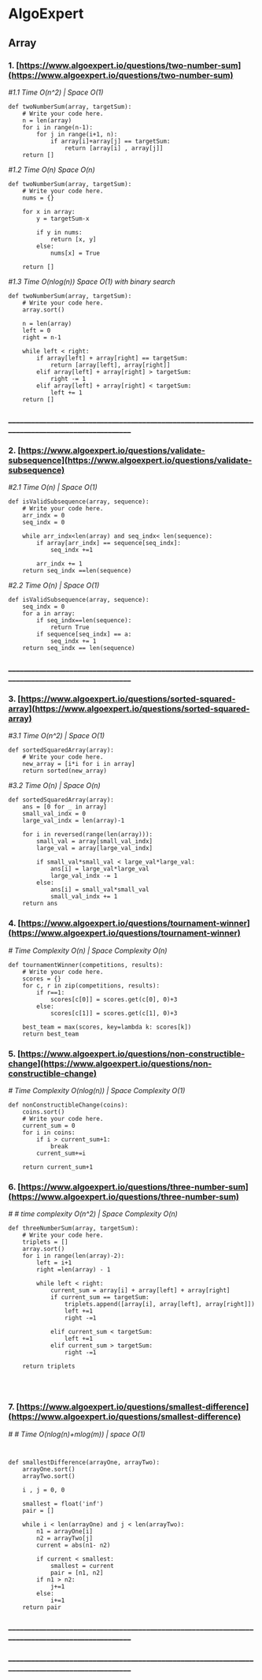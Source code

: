 # AlgoExpert
## Array
### 1. [https://www.algoexpert.io/questions/two-number-sum](https://www.algoexpert.io/questions/two-number-sum)


*#1.1 Time O(n^2)  | Space O(1)*
```
def twoNumberSum(array, targetSum):
    # Write your code here.
    n = len(array)
    for i in range(n-1):
        for j in range(i+1, n):
            if array[i]+array[j] == targetSum:
                return [array[i] , array[j]]
    return []
```


*#1.2 Time O(n) Space O(n)*
```
def twoNumberSum(array, targetSum):
    # Write your code here.
    nums = {}

    for x in array:
        y = targetSum-x

        if y in nums:
            return [x, y]
        else:
            nums[x] = True

    return []
```
*#1.3 Time O(nlog(n)) Space O(1) with binary search*
```
def twoNumberSum(array, targetSum):
    # Write your code here.
    array.sort()

    n = len(array)
    left = 0
    right = n-1

    while left < right:
        if array[left] + array[right] == targetSum:
            return [array[left], array[right]]
        elif array[left] + array[right] > targetSum:
            right -= 1 
        elif array[left] + array[right] < targetSum:
            left += 1 
    return []

```
### ________________________________________________________________________________________________
    

### 2. [https://www.algoexpert.io/questions/validate-subsequence](https://www.algoexpert.io/questions/validate-subsequence)

*#2.1 Time O(n) | Space O(1)*
```
def isValidSubsequence(array, sequence):
    # Write your code here.  
    arr_indx = 0
    seq_indx = 0

    while arr_indx<len(array) and seq_indx< len(sequence):
        if array[arr_indx] == sequence[seq_indx]:
            seq_indx +=1
        
        arr_indx += 1
    return seq_indx ==len(sequence)
```

*#2.2 Time O(n) | Space O(1)*
```
def isValidSubsequence(array, sequence):
    seq_indx = 0
    for a in array:
        if seq_indx==len(sequence):
            return True
        if sequence[seq_indx] == a:
            seq_indx += 1
    return seq_indx == len(sequence)
```

### ________________________________________________________________________________________________

### 3. [https://www.algoexpert.io/questions/sorted-squared-array](https://www.algoexpert.io/questions/sorted-squared-array)

*#3.1 Time O(n^2) | Space O(1)*
```
def sortedSquaredArray(array):
    # Write your code here.
    new_array = [i*i for i in array] 
    return sorted(new_array)

```
*#3.2 Time O(n) | Space O(n)*
```
def sortedSquaredArray(array):
    ans = [0 for _ in array]
    small_val_indx = 0
    large_val_indx = len(array)-1

    for i in reversed(range(len(array))):
        small_val = array[small_val_indx]
        large_val = array[large_val_indx]

        if small_val*small_val < large_val*large_val:
            ans[i] = large_val*large_val
            large_val_indx -= 1
        else:
            ans[i] = small_val*small_val
            small_val_indx += 1
    return ans

```


### 4. [https://www.algoexpert.io/questions/tournament-winner](https://www.algoexpert.io/questions/tournament-winner)
*# Time Complexity O(n) | Space Complexity O(n)*
```
def tournamentWinner(competitions, results):
    # Write your code here.
    scores = {}
    for c, r in zip(competitions, results):
        if r==1:
            scores[c[0]] = scores.get(c[0], 0)+3
        else:
            scores[c[1]] = scores.get(c[1], 0)+3
           
    best_team = max(scores, key=lambda k: scores[k])
    return best_team
```

### 5. [https://www.algoexpert.io/questions/non-constructible-change](https://www.algoexpert.io/questions/non-constructible-change)
*# Time Complexity O(nlog(n)) | Space Complexity O(1)*
```
def nonConstructibleChange(coins):
    coins.sort()
    # Write your code here.
    current_sum = 0
    for i in coins:
        if i > current_sum+1:
            break
        current_sum+=i
            
    return current_sum+1

```

### 6. [https://www.algoexpert.io/questions/three-number-sum](https://www.algoexpert.io/questions/three-number-sum)
*# # time complexity O(n^2) | Space Complexity O(n)*
```
def threeNumberSum(array, targetSum):
    # Write your code here.
    triplets = []
    array.sort()
    for i in range(len(array)-2):
        left = i+1
        right =len(array) - 1
        
        while left < right:
            current_sum = array[i] + array[left] + array[right]
            if current_sum == targetSum:
                triplets.append([array[i], array[left], array[right]])
                left +=1
                right -=1
                
            elif current_sum < targetSum:
                left +=1
            elif current_sum > targetSum:
                right -=1
    
    return triplets    
        
    


```

### 7. [https://www.algoexpert.io/questions/smallest-difference](https://www.algoexpert.io/questions/smallest-difference)
*# # Time O(nlog(n)+mlog(m)) | space O(1)*
```


def smallestDifference(arrayOne, arrayTwo):
    arrayOne.sort()
    arrayTwo.sort()

    i , j = 0, 0

    smallest = float('inf')
    pair = []

    while i < len(arrayOne) and j < len(arrayTwo):
        n1 = arrayOne[i]
        n2 = arrayTwo[j]
        current = abs(n1- n2)

        if current < smallest:
            smallest = current
            pair = [n1, n2]
        if n1 > n2:
            j+=1
        else:
            i+=1
    return pair

```
### ________________________________________________________________________________________________
### ________________________________________________________________________________________________
